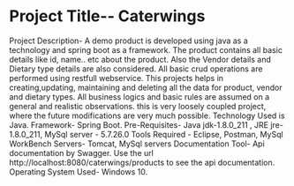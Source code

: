# Project Title-- Caterwings
Project Description- A demo product is developed using java as a technology and spring boot as a framework. The product contains all basic details like id, name.. etc about the product. Also the Vendor details and Dietary type details are also considered. All basic crud operations are performed using restfull webservice. This projects helps in creating,updating, maintaining and deleting all the data for product, vendor and dietary types. All business logics and basic rules are assumed on a general and realistic observations. this is very loosely coupled project, where the future modifications are very much possible.
Technology Used is Java.
Framework- Spring Boot.
Pre-Requisites- Java jdk-1.8.0_211 , JRE jre-1.8.0_211, MySql server - 5.7.26.0
Tools Required - Eclipse, Postman, MySql WorkBench
Servers- Tomcat, MySql servers
Documentation Tool- Api documentation by Swagger. Use the url http://localhost:8080/caterwings/products to see the api documentation.
Operating System Used- Windows 10.
